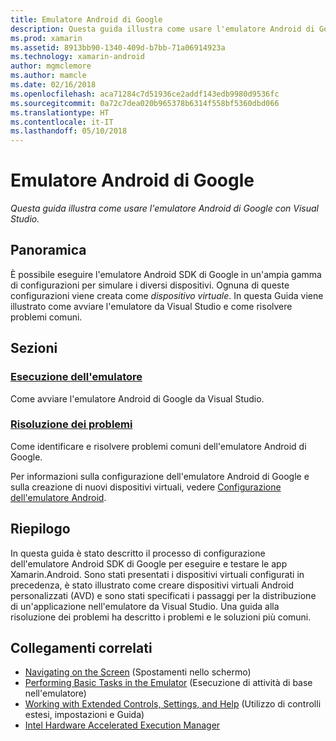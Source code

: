 ```yaml
---
title: Emulatore Android di Google
description: Questa guida illustra come usare l'emulatore Android di Google con Visual Studio.
ms.prod: xamarin
ms.assetid: 8913bb90-1340-409d-b7bb-71a06914923a
ms.technology: xamarin-android
author: mgmclemore
ms.author: mamcle
ms.date: 02/16/2018
ms.openlocfilehash: aca71284c7d51936ce2addf143edb9980d9536fc
ms.sourcegitcommit: 0a72c7dea020b965378b6314f558bf5360dbd066
ms.translationtype: HT
ms.contentlocale: it-IT
ms.lasthandoff: 05/10/2018
---
```

# <a name="google-android-emulator"></a>Emulatore Android di Google

_Questa guida illustra come usare l'emulatore Android di Google con Visual Studio._


## <a name="overview"></a>Panoramica

È possibile eseguire l'emulatore Android SDK di Google in un'ampia gamma di configurazioni per simulare i diversi dispositivi. Ognuna di queste configurazioni viene creata come _dispositivo virtuale_. In questa Guida viene illustrato come avviare l'emulatore da Visual Studio e come risolvere problemi comuni.


## <a name="sections"></a>Sezioni

### <a name="running-the-emulatorandroiddeploy-testdebuggingandroid-sdk-emulatorrunning-the-emulatormd"></a>[Esecuzione dell'emulatore](~/android/deploy-test/debugging/android-sdk-emulator/running-the-emulator.md)

Come avviare l'emulatore Android di Google da Visual Studio.

### <a name="troubleshootingandroiddeploy-testdebuggingandroid-sdk-emulatortroubleshootingmd"></a>[Risoluzione dei problemi](~/android/deploy-test/debugging/android-sdk-emulator/troubleshooting.md)

Come identificare e risolvere problemi comuni dell'emulatore Android di Google.

Per informazioni sulla configurazione dell'emulatore Android di Google e sulla creazione di nuovi dispositivi virtuali, vedere [Configurazione dell'emulatore Android](~/android/get-started/installation/android-emulator/index.md).



## <a name="summary"></a>Riepilogo

In questa guida è stato descritto il processo di configurazione dell'emulatore Android SDK di Google per eseguire e testare le app Xamarin.Android. Sono stati presentati i dispositivi virtuali configurati in precedenza, è stato illustrato come creare dispositivi virtuali Android personalizzati (AVD) e sono stati specificati i passaggi per la distribuzione di un'applicazione nell'emulatore da Visual Studio. Una guida alla risoluzione dei problemi ha descritto i problemi e le soluzioni più comuni.



## <a name="related-links"></a>Collegamenti correlati

- [Navigating on the Screen](https://developer.android.com/studio/run/emulator.html#navigate) (Spostamenti nello schermo)
- [Performing Basic Tasks in the Emulator](https://developer.android.com/studio/run/emulator.html#tasks) (Esecuzione di attività di base nell'emulatore)
- [Working with Extended Controls, Settings, and Help](https://developer.android.com/studio/run/emulator.html#extended) (Utilizzo di controlli estesi, impostazioni e Guida)
- [Intel Hardware Accelerated Execution Manager](https://software.intel.com/en-us/android/articles/intel-hardware-accelerated-execution-manager)
